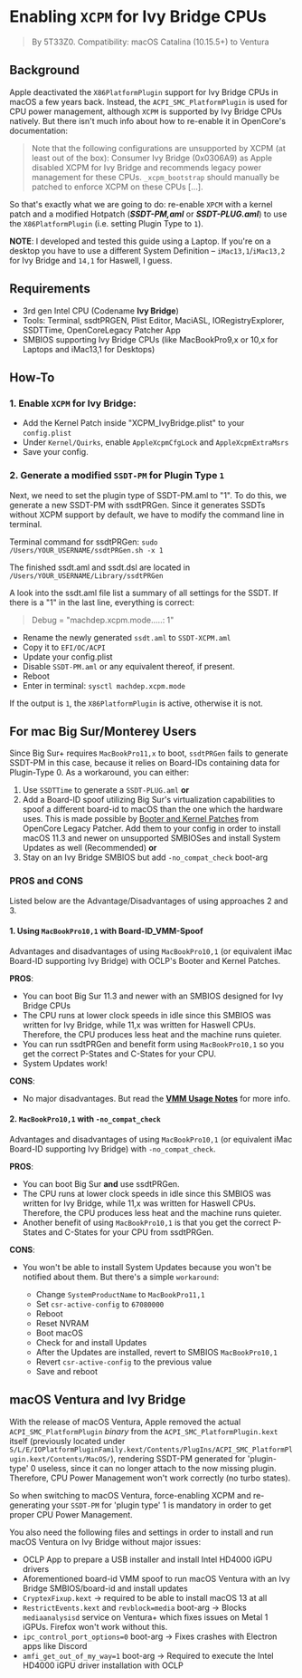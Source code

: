 # Enabling `XCPM` for Ivy Bridge CPUs
> By 5T33Z0. Compatibility: macOS Catalina (10.15.5+) to Ventura

## Background
Apple deactivated the `X86PlatformPlugin` support for Ivy Bridge CPUs in macOS a few years back. Instead, the `ACPI_SMC_PlatformPlugin` is used for CPU power management, although `XCPM` is supported by Ivy Bridge CPUs natively. But there isn't much info about how to re-enable it in OpenCore's documentation:

>Note that the following configurations are unsupported by XCPM (at least out of the box): Consumer Ivy Bridge (0x0306A9) as Apple disabled XCPM for Ivy Bridge and recommends legacy power management for these CPUs. `_xcpm_bootstrap` should manually be patched to enforce XCPM on these CPUs […].

So that's exactly what we are going to do: re-enable `XPCM` with a kernel patch and a modified Hotpatch (***SSDT-PM,aml*** or ***SSDT-PLUG.aml***) to use the `X86PlatformPlugin` (i.e. setting Plugin Type to `1`).

**NOTE**: I developed and tested this guide using a Laptop. If you're on a desktop you have to use a different System Definition – `iMac13,1`/`iMac13,2` for Ivy Bridge and `14,1` for Haswell, I guess.

## Requirements

* 3rd gen Intel CPU (Codename **Ivy Bridge**)
* Tools: Terminal, ssdtPRGEN, Plist Editor, MaciASL, IORegistryExplorer, SSDTTime, OpenCoreLegacy Patcher App
* SMBIOS supporting Ivy Bridge CPUs (like MacBookPro9,x or 10,x for Laptops and iMac13,1 for Desktops)

## How-To

### 1. Enable `XCPM` for Ivy Bridge:

* Add the Kernel Patch inside "XCPM_IvyBridge.plist" to your `config.plist`
* Under `Kernel/Quirks`, enable `AppleXcpmCfgLock` and `AppleXcpmExtraMsrs`
* Save your config.

### 2. Generate a modified `SSDT-PM` for Plugin Type `1`

Next, we need to set the plugin type of SSDT-PM.aml to "1". To do this, we generate a new SSDT-PM with ssdtPRGen. Since it generates SSDTs without XCPM support by default, we have to modify the command line in terminal.

Terminal command for ssdtPRGen: `sudo /Users/YOUR_USERNAME/ssdtPRGen.sh -x 1`

The finished ssdt.aml and ssdt.dsl are located in `/Users/YOUR_USERNAME/Library/ssdtPRGen`

A look into the ssdt.aml file list a summary of all settings for the SSDT. If there is a "1" in the last line, everything is correct:

> Debug = "machdep.xcpm.mode.....: 1"

- Rename the newly generated `ssdt.aml` to `SSDT-XCPM.aml`
- Copy it to `EFI/OC/ACPI`
- Update your config.plist
- Disable `SSDT-PM.aml` or any equivalent thereof, if present.
- Reboot
- Enter in terminal: `sysctl machdep.xcpm.mode`

If the output is `1`, the `X86PlatformPlugin` is active, otherwise it is not.

## For mac Big Sur/Monterey Users
Since Big Sur+ requires `MacBookPro11,x` to boot, `ssdtPRGen` fails to generate SSDT-PM in this case, because it relies on Board-IDs containing data for Plugin-Type 0. As a workaround, you can either:

1. Use `SSDTTime` to generate a `SSDT-PLUG.aml` **or** 
2. Add a Board-ID spoof utilizing Big Sur's virtualization capabilities to spoof a different board-id to macOS than the one which the hardware uses. This is made possible by [Booter and Kernel Patches](https://github.com/5T33Z0/OC-Little-Translated/tree/main/09_Board-ID_VMM-Spoof) from OpenCore Legacy Patcher. Add them to your config in order to install macOS 11.3 and newer on unsupported SMBIOSes and install System Updates as well (Recommended) **or**
3. Stay on an Ivy Bridge SMBIOS but add `-no_compat_check` boot-arg

### PROS and CONS
Listed below are the Advantage/Disadvantages of using approaches 2 and 3.

#### 1. Using `MacBookPro10,1` with Board-ID_VMM-Spoof
Advantages and disadvantages of using `MacBookPro10,1` (or equivalent iMac Board-ID supporting Ivy Bridge) with OCLP's Booter and Kernel Patches.

**PROS**:

- You can boot Big Sur 11.3 and newer with an SMBIOS designed for Ivy Bridge CPUs
- The CPU runs at lower clock speeds in idle since this SMBIOS was written for Ivy Bridge, while 11,x was written for Haswell CPUs. Therefore, the CPU produces less heat and the machine runs quieter.
- You can run ssdtPRGen and benefit form using `MacBookPro10,1` so you get the correct P-States and C-States for your CPU.
- System Updates work!

**CONS**:

- No major disadvantages. But read the [**VMM Usage Notes**](https://github.com/dortania/OpenCore-Legacy-Patcher/issues/543#issuecomment-953441283) for more info.

#### 2. `MacBookPro10,1` with `-no_compat_check`
Advantages and disadvantages of using `MacBookPro10,1` (or equivalent iMac Board-ID supporting Ivy Bridge) with `-no_compat_check`.

**PROS**:

- You can boot Big Sur **and** use ssdtPRGen. 
- The CPU runs at lower clock speeds in idle since this SMBIOS was written for Ivy Bridge, while 11,x was written for Haswell CPUs. Therefore, the CPU produces less heat and the machine runs quieter.
- Another benefit of using `MacBookPro10,1` is that you get the correct P-States and C-States for your CPU from ssdtPRGen.

**CONS**:

- You won't be able to install System Updates because you won't be notified about them. But there's a simple `workaround`:

	- Change `SystemProductName` to `MacBookPro11,1`
 	- Set `csr-active-config` to `67080000`
 	- Reboot
 	- Reset NVRAM
 	- Boot macOS
 	- Check for and install Updates
 	- After the Updates are installed, revert to SMBIOS `MacBookPro10,1`
 	- Revert `csr-active-config` to the previous value
 	- Save and reboot  

## macOS Ventura and Ivy Bridge

With the release of macOS Ventura, Apple removed the actual `ACPI_SMC_PlatformPlugin` *binary* from the `ACPI_SMC_PlatformPlugin.kext` itself (previously located under `S/L/E/IOPlatformPluginFamily.kext/Contents/PlugIns/ACPI_SMC_PlatformPlugin.kext/Contents/MacOS/`), rendering SSDT-PM generated for 'plugin-type' 0 useless, since it can no longer attach to the now missing plugin. Therefore, CPU Power Management won't work correctly (no turbo states). 

So when switching to macOS Ventura, force-enabling XCPM and re-generating your `SSDT-PM` for 'plugin type' 1 is mandatory in order to get proper CPU Power Management.

You also need the following files and settings in order to install and run macOS Ventura on Ivy Bridge without major issues:

- OCLP App to prepare a USB installer and install Intel HD4000 iGPU drivers
- Aforementioned board-id VMM spoof to run macOS Ventura with an Ivy Bridge SMBIOS/board-id and install updates
- `CryptexFixup.kext` &rarr; required to be able to install macOS 13 at all
- `RestrictEvents.kext` and `revblock=media` boot-arg &rarr; Blocks `mediaanalysisd` service on Ventura+ which fixes issues on Metal 1 iGPUs. Firefox won't work without this.
- `ipc_control_port_options=0` boot-arg &rarr; Fixes crashes with Electron apps like Discord
- `amfi_get_out_of_my_way=1` boot-arg &rarr; Required to execute the Intel HD4000 iGPU driver installation with OCLP